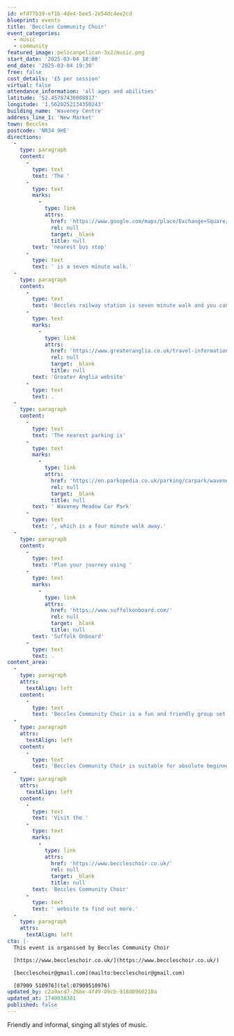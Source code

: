 ```yaml
---
id: efd77b39-ef1b-4de4-bee5-2e54dc4ee2cd
blueprint: events
title: 'Beccles Community Choir'
event_categories:
  - music
  - community
featured_image: pelicanpelican-3x2/music.png
start_date: '2025-03-04 18:00'
end_date: '2025-03-04 19:30'
free: false
cost_details: '£5 per session'
virtual: false
attendance_information: 'all ages and abilities'
latitude: '52.45787430008817'
longitude: '1.5620252134350243'
building_name: 'Waveney Centre'
address_line_1: 'New Market'
town: Beccles
postcode: 'NR34 9HE'
directions:
  -
    type: paragraph
    content:
      -
        type: text
        text: 'The '
      -
        type: text
        marks:
          -
            type: link
            attrs:
              href: 'https://www.google.com/maps/place/Exchange+Square/@52.4579494,1.5607126,16z/data=!4m23!1m16!4m15!1m6!1m2!1s0x47d9f63d7ea2a679:0x3b1bfe694d06991!2sWaveney+Centre,+New+Market,+Beccles!2m2!1d1.5620657!2d52.4576805!1m6!1m2!1s0x47d9f622695bf909:0x51b7f95cc62fda75!2sBeccles+(BCC),+Beccles!2m2!1d1.5696593!2d52.4583309!3e2!3m5!1s0x47d9f617e6b9a41f:0x549ec5a2f09017a3!8m2!3d52.457169!4d1.563902!16s%2Fg%2F1q67cwd32?entry=ttu&g_ep=EgoyMDI1MDIxNy4wIKXMDSoJLDEwMjExNDUzSAFQAw%3D%3D'
              rel: null
              target: _blank
              title: null
        text: 'nearest bus stop'
      -
        type: text
        text: ' is a seven minute walk.'
  -
    type: paragraph
    content:
      -
        type: text
        text: 'Beccles railway station is seven minute walk and you can find up to date timetables on the '
      -
        type: text
        marks:
          -
            type: link
            attrs:
              href: 'https://www.greateranglia.co.uk/travel-information/station-information/suy'
              rel: null
              target: _blank
              title: null
        text: 'Greater Anglia website'
      -
        type: text
        text: .
  -
    type: paragraph
    content:
      -
        type: text
        text: 'The nearest parking is'
      -
        type: text
        marks:
          -
            type: link
            attrs:
              href: 'https://en.parkopedia.co.uk/parking/carpark/waveney_meadow/nr34/beccles/?arriving=202502200800&leaving=202502201000'
              rel: null
              target: _blank
              title: null
        text: ' Waveney Meadow Car Park'
      -
        type: text
        text: ', which is a four minute walk away.'
  -
    type: paragraph
    content:
      -
        type: text
        text: 'Plan your journey using '
      -
        type: text
        marks:
          -
            type: link
            attrs:
              href: 'https://www.suffolkonboard.com/'
              rel: null
              target: _blank
              title: null
        text: 'Suffolk Onboard'
      -
        type: text
        text: .
content_area:
  -
    type: paragraph
    attrs:
      textAlign: left
    content:
      -
        type: text
        text: 'Beccles Community Choir is a fun and friendly group set up in 2011 to promote singing and music as something that is enjoyable, inclusive and accessible to everybody and to explore the positive health benefits of singing together.'
  -
    type: paragraph
    attrs:
      textAlign: left
    content:
      -
        type: text
        text: 'Beccles Community Choir is suitable for absolute beginners or more advanced singers. New members are always welcome – no experience is necessary and all ages and any abilities are welcome.'
  -
    type: paragraph
    attrs:
      textAlign: left
    content:
      -
        type: text
        text: 'Visit the '
      -
        type: text
        marks:
          -
            type: link
            attrs:
              href: 'https://www.beccleschoir.co.uk/'
              rel: null
              target: _blank
              title: null
        text: 'Beccles Community Choir'
      -
        type: text
        text: ' website to find out more.'
  -
    type: paragraph
    attrs:
      textAlign: left
cta: |-
  This event is organised by Beccles Community Choir

  [https://www.beccleschoir.co.uk/](https://www.beccleschoir.co.uk/) 

  [beccleschoir@gmail.com](mailto:beccleschoir@gmail.com)

  [07909 510976](tel:07909510976)
updated_by: c2a9acd7-26be-4f49-89cb-918d0960210a
updated_at: 1740038381
published: false
---
```

Friendly and informal, singing all styles of music.